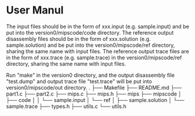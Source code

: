 # User Manul

The input files should be in the form of xxx.input (e.g. sample.input) and be put into the version0/mipscode/code directory.
The reference output disassembly files should be in the form of xxx.solution (e.g. sample.solution) and be put into the version0/mipscode/ref directory, sharing the same name with input files.
The reference output trace files are in the form of xxx.trace (e.g. sample.trace) in the version0/mipscode/ref directory, sharing the same name with input files.

Run "make" in the version0 directory, and the output disassembly file "test.dump" and output trace file "test.trace" will be put into version0/mipscode/out directory.
.
├── Makefile
├── README.md
├── part1.c
├── part2.c
├── mips.c
├── mips.h
├── mips
├── mipscode
│   ├── code
│   │   └── sample.input
│   └── ref
│       ├── sample.solution
│       └── sample.trace
├── types.h
├── utils.c
└── utils.h
